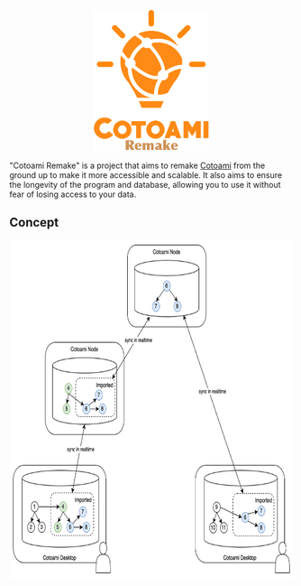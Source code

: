 <p align="center"><img src="docs/logo.png" alt="Cotoami Remake" height="250px"></p>

"Cotoami Remake" is a project that aims to remake [Cotoami](https://github.com/cotoami/cotoami) from the ground up to make it more accessible and scalable. It also aims to ensure the longevity of the program and database, allowing you to use it without fear of losing access to your data.

## Concept

<p align="center"><img src="docs/distributed-graph.png" alt="Distributed coto graph" height="600px"></p>
